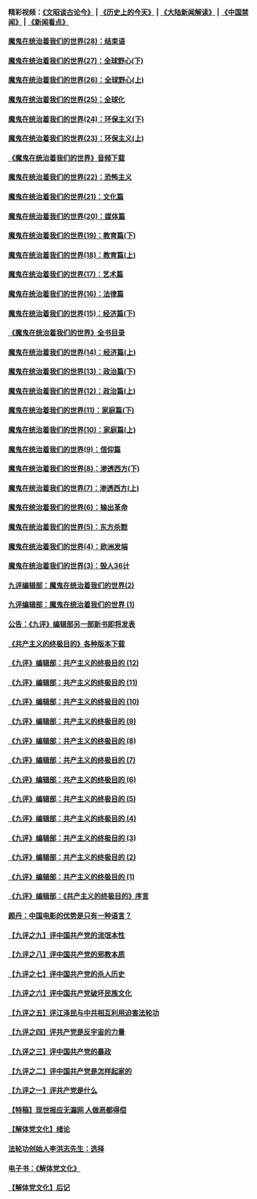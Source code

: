 #### 精彩视频：[《文昭谈古论今》](http://45.32.25.56/wenzhao) | [《历史上的今天》](http://45.32.25.56/today-in-history) | [《大陆新闻解读》](http://45.32.25.56/ntdtv-comedy) | [《中国禁闻》](http://45.32.25.56/ntdtv-news) | [《新闻看点》](http://45.32.25.56/news-insight) 

 #### [魔鬼在统治着我们的世界(28)：结束语](../pages/nsc422/n10936246.md?t=02040331) 

#### [魔鬼在统治着我们的世界(27)：全球野心(下)](../pages/nsc422/n10928319.md?t=02040331) 

#### [魔鬼在统治着我们的世界(26)：全球野心(上)](../pages/nsc422/n10900318.md?t=02040331) 

#### [魔鬼在统治着我们的世界(25)：全球化](../pages/nsc422/n10788205.md?t=02040331) 

#### [魔鬼在统治着我们的世界(24)：环保主义(下)](../pages/nsc422/n10695307.md?t=02040331) 

#### [魔鬼在统治着我们的世界(23)：环保主义(上)](../pages/nsc422/n10688613.md?t=02040331) 

#### [《魔鬼在统治着我们的世界》音频下载](../pages/nsc422/n10635553.md?t=02040331) 

#### [魔鬼在统治着我们的世界(22)：恐怖主义](../pages/nsc422/n10614727.md?t=02040331) 

#### [魔鬼在统治着我们的世界(21)：文化篇](../pages/nsc422/n10597706.md?t=02040331) 

#### [魔鬼在统治着我们的世界(20)：媒体篇](../pages/nsc422/n10586579.md?t=02040331) 

#### [魔鬼在统治着我们的世界(19)：教育篇(下)](../pages/nsc422/n10564808.md?t=02040331) 

#### [魔鬼在统治着我们的世界(18)：教育篇(上)](../pages/nsc422/n10526970.md?t=02040331) 

#### [魔鬼在统治着我们的世界(17)：艺术篇](../pages/nsc422/n10499093.md?t=02040331) 

#### [魔鬼在统治着我们的世界(16)：法律篇](../pages/nsc422/n10485969.md?t=02040331) 

#### [魔鬼在统治着我们的世界(15)：经济篇(下)](../pages/nsc422/n10469975.md?t=02040331) 

#### [《魔鬼在统治着我们的世界》全书目录](../pages/nsc422/n10464261.md?t=02040331) 

#### [魔鬼在统治着我们的世界(14)：经济篇(上)](../pages/nsc422/n10457370.md?t=02040331) 

#### [魔鬼在统治着我们的世界(13)：政治篇(下)](../pages/nsc422/n10448270.md?t=02040331) 

#### [魔鬼在统治着我们的世界(12)：政治篇(上)](../pages/nsc422/n10444576.md?t=02040331) 

#### [魔鬼在统治着我们的世界(11)：家庭篇(下)](../pages/nsc422/n10440961.md?t=02040331) 

#### [魔鬼在统治着我们的世界(10)：家庭篇(上)](../pages/nsc422/n10435448.md?t=02040331) 

#### [魔鬼在统治着我们的世界(9)：信仰篇](../pages/nsc422/n10432159.md?t=02040331) 

#### [魔鬼在统治着我们的世界(8)：渗透西方(下)](../pages/nsc422/n10429603.md?t=02040331) 

#### [魔鬼在统治着我们的世界(7)：渗透西方(上)](../pages/nsc422/n10426013.md?t=02040331) 

#### [魔鬼在统治着我们的世界(6)：输出革命](../pages/nsc422/n10421536.md?t=02040331) 

#### [魔鬼在统治着我们的世界(5)：东方杀戮](../pages/nsc422/n10417707.md?t=02040331) 

#### [魔鬼在统治着我们的世界(4)：欧洲发端](../pages/nsc422/n10414890.md?t=02040331) 

#### [魔鬼在统治着我们的世界(3)：毁人36计](../pages/nsc422/n10411583.md?t=02040331) 

#### [九评编辑部：魔鬼在统治着我们的世界(2)](../pages/nsc422/n10410036.md?t=02040331) 

#### [九评编辑部：魔鬼在统治着我们的世界 (1)](../pages/nsc422/n10406825.md?t=02040331) 

#### [公告：《九评》编辑部另一部新书即将发表](../pages/nsc422/n10405104.md?t=02040331) 

#### [《共产主义的终极目的》各种版本下载](../pages/nsc422/n10022138.md?t=02040331) 

#### [《九评》编辑部：共产主义的终极目的 (12)](../pages/nsc422/n9933272.md?t=02040331) 

#### [《九评》编辑部：共产主义的终极目的 (11)](../pages/nsc422/n9924973.md?t=02040331) 

#### [《九评》编辑部：共产主义的终极目的 (10)](../pages/nsc422/n9920883.md?t=02040331) 

#### [《九评》编辑部：共产主义的终极目的 (9)](../pages/nsc422/n9916363.md?t=02040331) 

#### [《九评》编辑部：共产主义的终极目的 (8)](../pages/nsc422/n9912488.md?t=02040331) 

#### [《九评》编辑部：共产主义的终极目的 (7)](../pages/nsc422/n9901176.md?t=02040331) 

#### [《九评》编辑部：共产主义的终极目的 (6)](../pages/nsc422/n9899359.md?t=02040331) 

#### [《九评》编辑部：共产主义的终极目的 (5)](../pages/nsc422/n9893174.md?t=02040331) 

#### [《九评》编辑部：共产主义的终极目的 (4)](../pages/nsc422/n9891246.md?t=02040331) 

#### [《九评》编辑部：共产主义的终极目的 (3)](../pages/nsc422/n9879879.md?t=02040331) 

#### [《九评》编辑部：共产主义的终极目的 (2)](../pages/nsc422/n9876205.md?t=02040331) 

#### [《九评》编辑部：共产主义的终极目的 (1)](../pages/nsc422/n9865857.md?t=02040331) 

#### [《九评》编辑部：《共产主义的终极目的》序言](../pages/nsc422/n9862666.md?t=02040331) 

#### [颜丹：中国电影的优势是只有一种语言？](../pages/nsc422/n9583062.md?t=02040331) 

#### [【九评之九】评中国共产党的流氓本性](../pages/nsc422/n737542.md?t=02040331) 

#### [【九评之八】评中国共产党的邪教本质](../pages/nsc422/n735942.md?t=02040331) 

#### [【九评之七】评中国共产党的杀人历史](../pages/nsc422/n733806.md?t=02040331) 

#### [【九评之六】评中国共产党破坏民族文化](../pages/nsc422/n731667.md?t=02040331) 

#### [【九评之五】评江泽民与中共相互利用迫害法轮功](../pages/nsc422/n730058.md?t=02040331) 

#### [【九评之四】评共产党是反宇宙的力量](../pages/nsc422/n727814.md?t=02040331) 

#### [【九评之三】评中国共产党的暴政](../pages/nsc422/n725597.md?t=02040331) 

#### [【九评之二】评中国共产党是怎样起家的](../pages/nsc422/n723946.md?t=02040331) 

#### [【九评之一】评共产党是什么](../pages/nsc422/n722529.md?t=02040331) 

#### [【特稿】现世报应无漏网 人做恶都得偿](../pages/nsc422/n4215167.md?t=02040331) 

#### [【解体党文化】绪论](../pages/nsc422/n1449356.md?t=02040331) 

#### [法轮功创始人李洪志先生：选择](../pages/nsc422/n3580738.md?t=02040331) 

#### [电子书：《解体党文化》](../pages/nsc422/n1573484.md?t=02040331) 

#### [【解体党文化】后记](../pages/nsc422/n1531999.md?t=02040331) 

